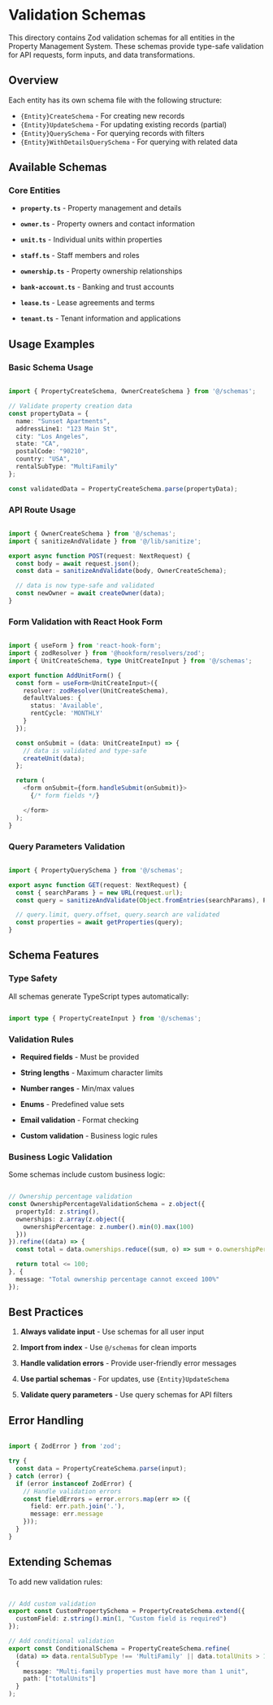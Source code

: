 # Validation Schemas

This directory contains Zod validation schemas for all entities in the
Property Management System. These schemas provide type-safe validation for
API requests, form inputs, and data transformations.

## Overview

Each entity has its own schema file with the following structure:

- `{Entity}CreateSchema` - For creating new records
- `{Entity}UpdateSchema` - For updating existing records (partial)
- `{Entity}QuerySchema` - For querying records with filters
- `{Entity}WithDetailsQuerySchema` - For querying with related data

## Available Schemas

### Core Entities

- **`property.ts`** - Property management and details

- **`owner.ts`** - Property owners and contact information

- **`unit.ts`** - Individual units within properties

- **`staff.ts`** - Staff members and roles

- **`ownership.ts`** - Property ownership relationships

- **`bank-account.ts`** - Banking and trust accounts

- **`lease.ts`** - Lease agreements and terms

- **`tenant.ts`** - Tenant information and applications

## Usage Examples

### Basic Schema Usage

```typescript

import { PropertyCreateSchema, OwnerCreateSchema } from '@/schemas';

// Validate property creation data
const propertyData = {
  name: "Sunset Apartments",
  addressLine1: "123 Main St",
  city: "Los Angeles",
  state: "CA",
  postalCode: "90210",
  country: "USA",
  rentalSubType: "MultiFamily"
};

const validatedData = PropertyCreateSchema.parse(propertyData);

```

### API Route Usage

```typescript

import { OwnerCreateSchema } from '@/schemas';
import { sanitizeAndValidate } from '@/lib/sanitize';

export async function POST(request: NextRequest) {
  const body = await request.json();
  const data = sanitizeAndValidate(body, OwnerCreateSchema);

  // data is now type-safe and validated
  const newOwner = await createOwner(data);
}

```

### Form Validation with React Hook Form

```typescript

import { useForm } from 'react-hook-form';
import { zodResolver } from '@hookform/resolvers/zod';
import { UnitCreateSchema, type UnitCreateInput } from '@/schemas';

export function AddUnitForm() {
  const form = useForm<UnitCreateInput>({
    resolver: zodResolver(UnitCreateSchema),
    defaultValues: {
      status: 'Available',
      rentCycle: 'MONTHLY'
    }
  });

  const onSubmit = (data: UnitCreateInput) => {
    // data is validated and type-safe
    createUnit(data);
  };

  return (
    <form onSubmit={form.handleSubmit(onSubmit)}>
      {/* form fields */}

    </form>
  );
}

```

### Query Parameters Validation

```typescript

import { PropertyQuerySchema } from '@/schemas';

export async function GET(request: NextRequest) {
  const { searchParams } = new URL(request.url);
  const query = sanitizeAndValidate(Object.fromEntries(searchParams), PropertyQuerySchema);

  // query.limit, query.offset, query.search are validated
  const properties = await getProperties(query);
}

```

## Schema Features

### Type Safety

All schemas generate TypeScript types automatically:

```typescript

import type { PropertyCreateInput } from '@/schemas';

```

### Validation Rules

- **Required fields** - Must be provided

- **String lengths** - Maximum character limits

- **Number ranges** - Min/max values

- **Enums** - Predefined value sets

- **Email validation** - Format checking

- **Custom validation** - Business logic rules

### Business Logic Validation

Some schemas include custom business logic:

```typescript

// Ownership percentage validation
const OwnershipPercentageValidationSchema = z.object({
  propertyId: z.string(),
  ownerships: z.array(z.object({
    ownershipPercentage: z.number().min(0).max(100)
  }))
}).refine((data) => {
  const total = data.ownerships.reduce((sum, o) => sum + o.ownershipPercentage, 0);

  return total <= 100;
}, {
  message: "Total ownership percentage cannot exceed 100%"
});

```

## Best Practices

1. **Always validate input** - Use schemas for all user input

2. **Import from index** - Use `@/schemas` for clean imports

3. **Handle validation errors** - Provide user-friendly error messages

4. **Use partial schemas** - For updates, use `{Entity}UpdateSchema`

5. **Validate query parameters** - Use query schemas for API filters

## Error Handling

```typescript

import { ZodError } from 'zod';

try {
  const data = PropertyCreateSchema.parse(input);
} catch (error) {
  if (error instanceof ZodError) {
    // Handle validation errors
    const fieldErrors = error.errors.map(err => ({
      field: err.path.join('.'),
      message: err.message
    }));
  }
}

```

## Extending Schemas

To add new validation rules:

```typescript

// Add custom validation
export const CustomPropertySchema = PropertyCreateSchema.extend({
  customField: z.string().min(1, "Custom field is required")
});

// Add conditional validation
export const ConditionalSchema = PropertyCreateSchema.refine(
  (data) => data.rentalSubType !== 'MultiFamily' || data.totalUnits > 1,
  {
    message: "Multi-family properties must have more than 1 unit",
    path: ["totalUnits"]
  }
);

```
